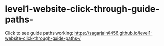 # level1-website-click-through-guide-paths-

Click to see guide paths working: https://sagarjain0456.github.io/level1-website-click-through-guide-paths-/
